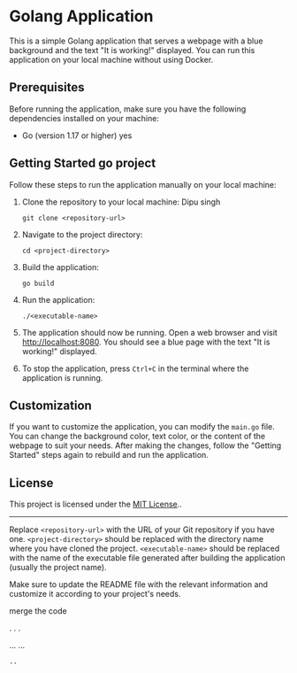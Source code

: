 # Golang Application

This is a simple Golang application that serves a webpage with a blue background and the text "It is working!" displayed. You can run this application on your local machine without using Docker.

## Prerequisites

Before running the application, make sure you have the following dependencies installed on your machine:

- Go (version 1.17 or higher) yes

## Getting Started go project

Follow these steps to run the application manually on your local machine:

1. Clone the repository to your local machine: Dipu singh

   ```
   git clone <repository-url>
   ```

2. Navigate to the project directory:

   ```
   cd <project-directory>
   ```

3. Build the application:

   ```
   go build
   ```

4. Run the application:

   ```
   ./<executable-name>
   ```

5. The application should now be running. Open a web browser and visit [http://localhost:8080](http://localhost:8080). You should see a blue page with the text "It is working!" displayed.

6. To stop the application, press `Ctrl+C` in the terminal where the application is running.

## Customization

If you want to customize the application, you can modify the `main.go` file. You can change the background color, text color, or the content of the webpage to suit your needs. After making the changes, follow the "Getting Started" steps again to rebuild and run the application.

## License

This project is licensed under the [MIT License](LICENSE)..

---

Replace `<repository-url>` with the URL of your Git repository if you have one. `<project-directory>` should be replaced with the directory name where you have cloned the project. `<executable-name>` should be replaced with the name of the executable file generated after building the application (usually the project name).

Make sure to update the README file with the relevant information and customize it according to your project's needs.



merge the code 

. 
 . .

 ...
   ...

    ..
    
